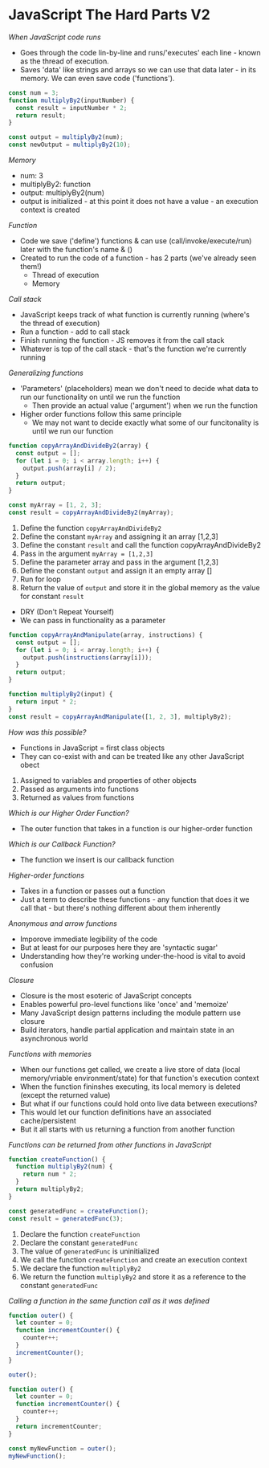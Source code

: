 # JavaScript The Hard Parts V2

_When JavaScript code runs_

- Goes through the code lin-by-line and runs/'executes' each line - known as the thread of execution.
- Saves 'data' like strings and arrays so we can use that data later - in its memory. We can even save code ('functions').

```javascript
const num = 3;
function multiplyBy2(inputNumber) {
  const result = inputNumber * 2;
  return result;
}

const output = multiplyBy2(num);
const newOutput = multiplyBy2(10);
```

_Memory_

- num: 3
- multiplyBy2: function
- output: multiplyBy2(num)
- output is initialized - at this point it does not have a value - an execution context is created

_Function_

- Code we save ('define') functions & can use (call/invoke/execute/run) later with the function's name & ()
- Created to run the code of a function - has 2 parts (we've already seen them!)
  - Thread of execution
  - Memory

_Call stack_

- JavaScript keeps track of what function is currently running (where's the thread of execution)
- Run a function - add to call stack
- Finish running the function - JS removes it from the call stack
- Whatever is top of the call stack - that's the function we're currently running

_Generalizing functions_

- 'Parameters' (placeholders) mean we don't need to decide what data to run our functionality on until we run the function
  - Then provide an actual value ('argument') when we run the function
- Higher order functions follow this same principle
  - We may not want to decide exactly what some of our funcitonality is until we run our function

```javascript
function copyArrayAndDivideBy2(array) {
  const output = [];
  for (let i = 0; i < array.length; i++) {
    output.push(array[i] / 2);
  }
  return output;
}

const myArray = [1, 2, 3];
const result = copyArrayAndDivideBy2(myArray);
```

1. Define the function `copyArrayAndDivideBy2`
2. Define the constant `myArray` and assigning it an array [1,2,3]
3. Define the constant `result` and call the function copyArrayAndDivideBy2
4. Pass in the argument `myArray = [1,2,3]`
5. Define the parameter array and pass in the argument [1,2,3]
6. Define the constant `output` and assign it an empty array []
7. Run for loop
8. Return the value of `output` and store it in the global memory as the value for constant `result`

- DRY (Don't Repeat Yourself)
- We can pass in functionality as a parameter

```javascript
function copyArrayAndManipulate(array, instructions) {
  const output = [];
  for (let i = 0; i < array.length; i++) {
    output.push(instructions(array[i]));
  }
  return output;
}

function multiplyBy2(input) {
  return input * 2;
}
const result = copyArrayAndManipulate([1, 2, 3], multiplyBy2);
```

_How was this possible?_

- Functions in JavaScript = first class objects
- They can co-exist with and can be treated like any other JavaScript obect

1. Assigned to variables and properties of other objects
2. Passed as arguments into functions
3. Returned as values from functions

_Which is our Higher Order Function?_

- The outer function that takes in a function is our higher-order function

_Which is our Callback Function?_

- The function we insert is our callback function

_Higher-order functions_

- Takes in a function or passes out a function
- Just a term to describe these functions - any function that does it we call that - but there's nothing different about them inherently

_Anonymous and arrow functions_

- Imporove immediate legibility of the code
- But at least for our purposes here they are 'syntactic sugar'
- Understanding how they're working under-the-hood is vital to avoid confusion

_Closure_

- Closure is the most esoteric of JavaScript concepts
- Enables powerful pro-level functions like 'once' and 'memoize'
- Many JavaScript design patterns including the module pattern use closure
- Build iterators, handle partial application and maintain state in an asynchronous world

_Functions with memories_

- When our functions get called, we create a live store of data (local memory/vriable environment/state) for that function's execution context
- When the function fininshes executing, its local memory is deleted (except the returned value)
- But what if our functions could hold onto live data between executions?
- This would let our function definitions have an associated cache/persistent
- But it all starts with us returning a function from another function

_Functions can be returned from other functions in JavaScript_

```javascript
function createFunction() {
  function multiplyBy2(num) {
    return num * 2;
  }
  return multiplyBy2;
}

const generatedFunc = createFunction();
const result = generatedFunc(3);
```

1. Declare the function `createFunction`
2. Declare the constant `generatedFunc`
3. The value of `generatedFunc` is uninitialized
4. We call the function `createFunction` and create an execution context
5. We declare the function `multiplyBy2`
6. We return the function `multiplyBy2` and store it as a reference to the constant `generatedFunc`

_Calling a function in the same function call as it was defined_

```javascript
function outer() {
  let counter = 0;
  function incrementCounter() {
    counter++;
  }
  incrementCounter();
}

outer();
```

```javascript
function outer() {
  let counter = 0;
  function incrementCounter() {
    counter++;
  }
  return incrementCounter;
}

const myNewFunction = outer();
myNewFunction();
```
